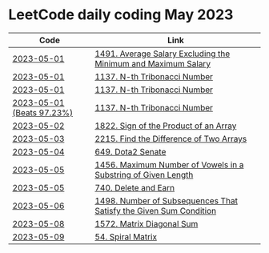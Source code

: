 # LeetCode daily coding May 2023

| Code                                                  | Link                                                                                                                                                           |
|-------------------------------------------------------|----------------------------------------------------------------------------------------------------------------------------------------------------------------|
| [2023-05-01](src/LeetCode01491.java)                  | [1491. Average Salary Excluding the Minimum and Maximum Salary](https://leetcode.com/problems/average-salary-excluding-the-minimum-and-maximum-salary/)        |
| [2023-05-01](src/LeetCode01137.java)                  | [1137. N-th Tribonacci Number](https://leetcode.com/problems/n-th-tribonacci-number/)                                                                          |
| [2023-05-01](src/LeetCode01137_2.java)                | [1137. N-th Tribonacci Number](https://leetcode.com/problems/n-th-tribonacci-number/)                                                                          |
| [2023-05-01 (Beats 97.23%)](src/LeetCode01137_3.java) | [1137. N-th Tribonacci Number](https://leetcode.com/problems/n-th-tribonacci-number/)                                                                          |
| [2023-05-02](src/LeetCode01822.java)                  | [1822. Sign of the Product of an Array](https://leetcode.com/problems/sign-of-the-product-of-an-array)                                                         |
| [2023-05-03](src/LeetCode02215.java)                  | [2215. Find the Difference of Two Arrays](https://leetcode.com/problems/find-the-difference-of-two-arrays/)                                                    |
| [2023-05-04](src/LeetCode00649.java)                  | [649. Dota2 Senate](https://leetcode.com/problems/dota2-senate/)                                                                                               |
| [2023-05-05](src/LeetCode01456.java)                  | [1456. Maximum Number of Vowels in a Substring of Given Length](https://leetcode.com/problems/maximum-number-of-vowels-in-a-substring-of-given-length/)        |
| [2023-05-05](src/LeetCode00740.java)                  | [740. Delete and Earn](https://leetcode.com/problems/delete-and-earn/)                                                                                         |
| [2023-05-06](src/LeetCode01498.java)                  | [1498. Number of Subsequences That Satisfy the Given Sum Condition](https://leetcode.com/problems/number-of-subsequences-that-satisfy-the-given-sum-condition) |
| [2023-05-08](src/LeetCode01572.java)                  | [1572. Matrix Diagonal Sum](https://leetcode.com/problems/matrix-diagonal-sum/)                                                                                |
| [2023-05-09](src/LeetCode00054.java)                  | [54. Spiral Matrix](https://leetcode.com/problems/spiral-matrix/)                                                                                              |

